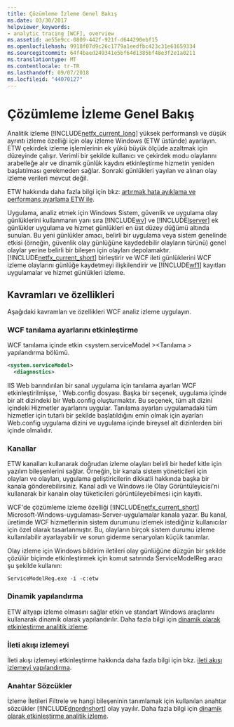 ```yaml
---
title: Çözümleme İzleme Genel Bakış
ms.date: 03/30/2017
helpviewer_keywords:
- analytic tracing [WCF], overview
ms.assetid: ae55e9cc-0809-442f-921f-d644290ebf15
ms.openlocfilehash: 9918f07d9c26c1779a1eedfbc423c31e61659334
ms.sourcegitcommit: 64f4baed249341e5bf64d1385bf48e3f2e1a0211
ms.translationtype: MT
ms.contentlocale: tr-TR
ms.lasthandoff: 09/07/2018
ms.locfileid: "44070127"
---
```

# <a name="analytic-tracing-overview"></a>Çözümleme İzleme Genel Bakış
Analitik izleme [!INCLUDE[netfx_current_long](../../../../../includes/netfx-current-long-md.md)] yüksek performanslı ve düşük ayrıntı izleme özelliği için olay izleme Windows (ETW üstünde) ayarlayın. ETW çekirdek izleme işlemlerinin ek yükü büyük ölçüde azaltmak için düzeyinde çalışır. Verimli bir şekilde kullanıcı ve çekirdek modu olaylarını arabelleğe alır ve dinamik günlük kaydını etkinleştirme hizmetin yeniden başlatılması gerekmeden sağlar. Sonraki günlükleri yayılan ve alınan olay izleme verileri mevcut değil.  
  
 ETW hakkında daha fazla bilgi için bkz: [artırmak hata ayıklama ve performans ayarlama ETW ile](https://go.microsoft.com/fwlink/?LinkId=164781).  
  
 Uygulama, analiz etmek için Windows Sistem, güvenlik ve uygulama olay günlüklerini kullanmanın yanı sıra [!INCLUDE[wv](../../../../../includes/wv-md.md)] ve [!INCLUDE[lserver](../../../../../includes/lserver-md.md)] ek günlükler uygulama ve hizmet günlükleri en üst düzey düğümü altında sunulan. Bu yeni günlükler amacı, belirli bir uygulama veya sistem genelinde etkisi (örneğin, güvenlik olay günlüğüne kaydedebilir olayların türünü) genel olaylar yerine belirli bir bileşen için olayları depolamaktır. [!INCLUDE[netfx_current_short](../../../../../includes/netfx-current-short-md.md)] birleştirir ve WCF ileti günlüklerini WCF izleme olaylarını günlüğe kaydetmeyi ilişkilendirir ve [!INCLUDE[wf1](../../../../../includes/wf1-md.md)] kayıtları uygulamalar ve hizmet günlükleri izleme.  
  
## <a name="concepts-and-capabilities"></a>Kavramları ve özellikleri  
 Aşağıdaki kavramları ve özellikleri WCF analiz izleme uygulayın.  
  
### <a name="enabling-wcf-diagnostics-settings"></a>WCF tanılama ayarlarını etkinleştirme  
 WCF tanılama içinde etkin \<system.serviceModel >\<Tanılama > yapılandırma bölümü.  
  
```xml  
<system.serviceModel>  
  <diagnostics>  
```  
  
 IIS Web barındırılan bir sanal uygulama için tanılama ayarları WCF etkinleştirilmişse, ' Web.config dosyası. Başka bir seçenek, uygulama içinde bir alt dizindeki bir Web.config oluşturmaktır.  Bu seçenek, tüm alt dizini içindeki Hizmetler ayarlarını uygular.  Tanılama ayarları uygulamadaki tüm hizmetler için tutarlı bir şekilde başlatıldığını emin olmak için ayarları Web.config uygulama dizini ve uygulama içinde bireysel alt dizinlerden biri içinde olmalıdır.  
  
### <a name="channels"></a>Kanallar  
 ETW kanalları kullanarak doğrudan izleme olayları belirli bir hedef kitle için yazılım bileşenlerini sağlar. Örneğin, bir kanala sistem yöneticileri için olayları ve olayları, uygulama geliştiricilerin dikkatli hakkında başka bir kanala gönderebilirsiniz. Kanal adlı ve Windows ile Olay Görüntüleyicisi'ni kullanarak bir kanalın olay tüketicileri görüntüleyebilmesi için kayıtlı.  
  
 WCF'de çözümleme izleme özelliği [!INCLUDE[netfx_current_short](../../../../../includes/netfx-current-short-md.md)] Microsoft-Windows-uygulaması-Server-uygulamalar kanala yazar. Bu kanal, üretimde WCF hizmetlerinin sistem durumunu izlemek istediğiniz kullanıcılar için özel olarak tasarlanmıştır. Bu, olayların birçok sistem durumu izleme kullanılabilir ayarlayabilir ve sorun giderme senaryoları küçük tanımlar.  
  
 Olay izleme için Windows bildirim iletileri olay günlüğüne düzgün bir şekilde çözülür biçimde etkinleştirmek için komut satırında ServiceModelReg aracı şu şekilde kullanın:  
  
 `ServiceModelReg.exe -i -c:etw`  
  
### <a name="dynamic-configuration"></a>Dinamik yapılandırma  
 ETW altyapı izleme olmasını sağlar etkin ve standart Windows araçlarını kullanarak dinamik olarak yapılandırılır. Daha fazla bilgi için [dinamik olarak etkinleştirme analitik izleme](../../../../../docs/framework/wcf/diagnostics/etw/dynamically-enabling-analytic-tracing.md).  
  
### <a name="message-flow-tracing"></a>İleti akışı izlemeyi  
 İleti akışı izlemeyi etkinleştirme hakkında daha fazla bilgi için bkz. [ileti akışı izlemeyi yapılandırma](../../../../../docs/framework/wcf/diagnostics/etw/configuring-message-flow-tracing.md).  
  
### <a name="keywords"></a>Anahtar Sözcükler  
 İzleme İletileri Filtrele ve hangi bileşeninin tanımlamak için kullanılan anahtar sözcükler [!INCLUDE[dnprdnshort](../../../../../includes/dnprdnshort-md.md)] olay yayılır. Daha fazla bilgi için [dinamik olarak etkinleştirme analitik izleme](../../../../../docs/framework/wcf/diagnostics/etw/dynamically-enabling-analytic-tracing.md).
